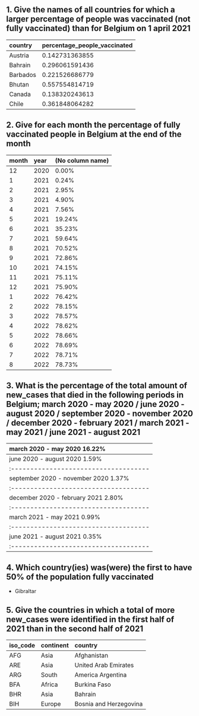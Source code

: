## 1. Give the names of all countries for which a larger percentage of people was vaccinated (not fully vaccinated) than for Belgium on 1 april 2021

| country  | percentage_people_vaccinated |
| :------- | :--------------------------- |
| Austria  | 0.142731363855               |
| Bahrain  | 0.296061591436               |
| Barbados | 0.221526686779               |
| Bhutan   | 0.557554814719               |
| Canada   | 0.138320243613               |
| Chile    | 0.361848064282               |

## 2. Give for each month the percentage of fully vaccinated people in Belgium at the end of the month

| month | year | (No column name) |
| :---- | :--- | :--------------- |
| 12    | 2020 | 0.00%            |
| 1     | 2021 | 0.24%            |
| 2     | 2021 | 2.95%            |
| 3     | 2021 | 4.90%            |
| 4     | 2021 | 7.56%            |
| 5     | 2021 | 19.24%           |
| 6     | 2021 | 35.23%           |
| 7     | 2021 | 59.64%           |
| 8     | 2021 | 70.52%           |
| 9     | 2021 | 72.86%           |
| 10    | 2021 | 74.15%           |
| 11    | 2021 | 75.11%           |
| 12    | 2021 | 75.90%           |
| 1     | 2022 | 76.42%           |
| 2     | 2022 | 78.15%           |
| 3     | 2022 | 78.57%           |
| 4     | 2022 | 78.62%           |
| 5     | 2022 | 78.66%           |
| 6     | 2022 | 78.69%           |
| 7     | 2022 | 78.71%           |
| 8     | 2022 | 78.73%           |

## 3. What is the percentage of the total amount of new_cases that died in the following periods in Belgium; march 2020 - may 2020 / june 2020 - august 2020 / september 2020 - november 2020 / december 2020 - february 2021 / march 2021 - may 2021 / june 2021 - august 2021

| march 2020 - may 2020 16.22%          |
| :------------------------------------ |
| june 2020 - august 2020 1.59%         |
| :------------------------------------ |
| september 2020 - november 2020 1.37%  |
| :------------------------------------ |
| december 2020 - february 2021 2.80%   |
| :------------------------------------ |
| march 2021 - may 2021 0.99%           |
| :------------------------------------ |
| june 2021 - august 2021 0.35%         |
| :------------------------------------ |

## 4. Which country(ies) was(were) the first to have 50% of the population fully vaccinated

- Gibraltar

## 5. Give the countries in which a total of more new_cases were identified in the first half of 2021 than in the second half of 2021

| iso_code | continent | country                |
| :------- | :-------- | :--------------------- |
| AFG      | Asia      | Afghanistan            |
| ARE      | Asia      | United Arab Emirates   |
| ARG      | South     | America Argentina      |
| BFA      | Africa    | Burkina Faso           |
| BHR      | Asia      | Bahrain                |
| BIH      | Europe    | Bosnia and Herzegovina |
